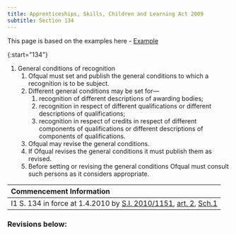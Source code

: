 ```yaml
---
title: Apprenticeships, Skills, Children and Learning Act 2009
subtitle: Section 134
---
```

This page is based on the examples here - [Example](https://www.legislation.gov.uk/ukpga/2009/22/section/134)

{:start="134"}
1. General conditions of recognition
   1. Ofqual must set and publish the general conditions to which a recognition is to be subject.
   2. Different general conditions may be set for—
      1. recognition of different descriptions of awarding bodies;
      2. recognition in respect of different qualifications or different descriptions of qualifications;
      3. recognition in respect of credits in respect of different components of qualifications or different descriptions of components of qualifications.
   3. Ofqual may revise the general conditions.
   4. If Ofqual revises the general conditions it must publish them as revised.
   5. Before setting or revising the general conditions Ofqual must consult such persons as it considers appropriate.

| Commencement Information |
| :-------------------------- |
| I1	S. 134 in force at 1.4.2010 by [S.I. 2010/1151](https://www.legislation.gov.uk/id/uksi/2010/1151), [art. 2](https://www.legislation.gov.uk/id/uksi/2010/1151/article/2), [Sch.1](https://www.legislation.gov.uk/id/uksi/2010/1151/schedule/1) |

### Revisions below:

<script src="https://ajax.googleapis.com/ajax/libs/jquery/3.5.1/jquery.min.js"></script>
<script>
$.ajax({
url: 'https://api.github.com/repos/DanGahanCGI/DanGahanCGI.github.io/commits?path=index.md&per_page=100',
dataType: 'json',
  success: function(data) {
    $.each(data, function(i, item) {
      var commitUrl = 'https://github.com/' + 'DanGahanCGI' + '/' + 'DanGahanCGI.github.io' + '/commit/' + item.sha;
      $('ul#commit-history').append('<li><a href="' + commitUrl + '" target="_blank">' + item.commit.author.name + ' committed on ' + item.commit.author.date + ': ' + item.commit.message + '</a></li>');
    });
  }
});
</script>
<ul id="commit-history"></ul>